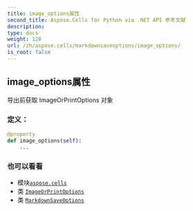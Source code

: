 ```yaml
---
title: image_options属性
second_title: Aspose.Cells for Python via .NET API 参考文献
description:
type: docs
weight: 120
url: /zh/aspose.cells/markdownsaveoptions/image_options/
is_root: false
---
```

## image_options属性

导出前获取 ImageOrPrintOptions 对象
### 定义：
```python
@property
def image_options(self):
    ...
```

### 也可以看看
* 模块[`aspose.cells`](../../)
* 类 [`ImageOrPrintOptions`](/cells/python-net/zh/aspose.cells.rendering/imageorprintoptions)
* 类 [`MarkdownSaveOptions`](/cells/python-net/zh/aspose.cells/markdownsaveoptions)

